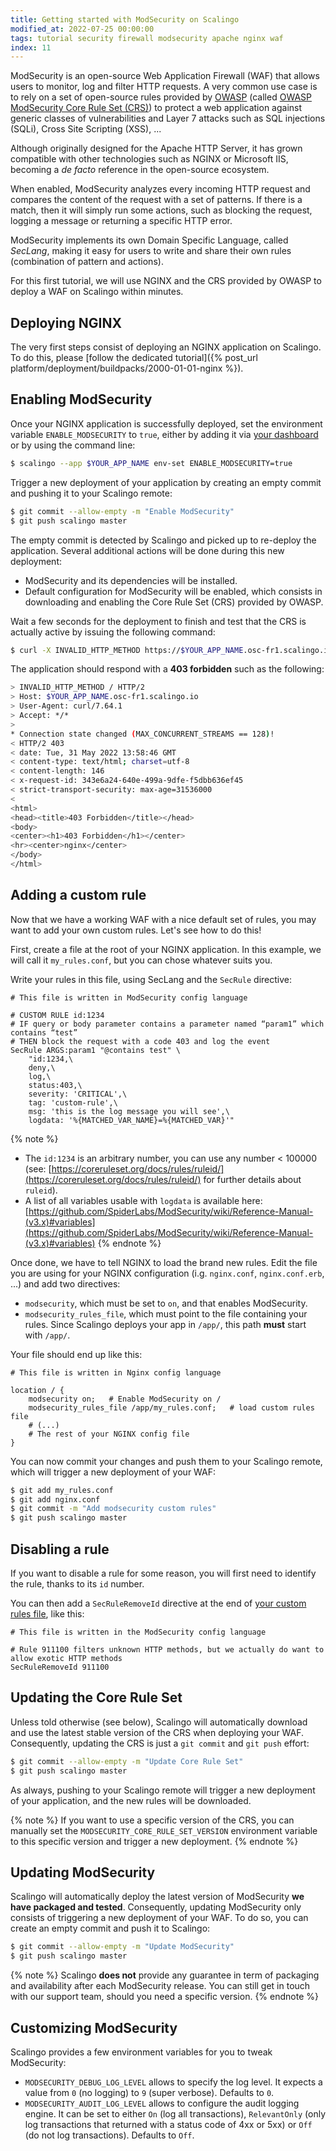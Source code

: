 ```yaml
---
title: Getting started with ModSecurity on Scalingo
modified_at: 2022-07-25 00:00:00
tags: tutorial security firewall modsecurity apache nginx waf
index: 11
---
```


ModSecurity is an open-source Web Application Firewall (WAF) that allows users
to monitor, log and filter HTTP requests. A very common use case is to rely on
a set of open-source rules provided by [OWASP](https://owasp.org/) (called
[OWASP ModSecurity Core Rule Set (CRS)](https://owasp.org/www-project-modsecurity-core-rule-set/))
to protect a web application against generic classes of vulnerabilities and
Layer 7 attacks such as SQL injections (SQLi), Cross Site Scripting (XSS), ...

Although originally designed for the Apache HTTP Server, it has grown
compatible with other technologies such as NGINX or Microsoft IIS, becoming a
*de facto* reference in the open-source ecosystem.

When enabled, ModSecurity analyzes every incoming HTTP request and compares
the content of the request with a set of patterns. If there is a match, then it
will simply run some actions, such as blocking the request, logging a message
or returning a specific HTTP error.

ModSecurity implements its own Domain Specific Language, called *SecLang*,
making it easy for users to write and share their own rules (combination of
pattern and actions).

For this first tutorial, we will use NGINX and the CRS provided by OWASP to
deploy a WAF on Scalingo within minutes.

## Deploying NGINX

The very first steps consist of deploying an NGINX application on Scalingo. To
do this, please [follow the dedicated tutorial]({% post_url platform/deployment/buildpacks/2000-01-01-nginx %}).

## Enabling ModSecurity

Once your NGINX application is successfully deployed, set the environment
variable `ENABLE_MODSECURITY` to `true`, either by adding it via
[your dashboard](https://dashboard.scalingo.com/) or by using the command line:

```bash
$ scalingo --app $YOUR_APP_NAME env-set ENABLE_MODSECURITY=true
```

Trigger a new deployment of your application by creating an empty commit and
pushing it to your Scalingo remote:

```bash
$ git commit --allow-empty -m "Enable ModSecurity"
$ git push scalingo master
```

The empty commit is detected by Scalingo and picked up to re-deploy the
application. Several additional actions will be done during this new
deployment:

- ModSecurity and its dependencies will be installed.
- Default configuration for ModSecurity will be enabled, which consists in
  downloading and enabling the Core Rule Set (CRS) provided by OWASP.

Wait a few seconds for the deployment to finish and test that the CRS is
actually active by issuing the following command:

```bash
$ curl -X INVALID_HTTP_METHOD https://$YOUR_APP_NAME.osc-fr1.scalingo.io -v
```

The application should respond with a **403 forbidden** such as the following:

```bash
> INVALID_HTTP_METHOD / HTTP/2
> Host: $YOUR_APP_NAME.osc-fr1.scalingo.io
> User-Agent: curl/7.64.1
> Accept: */*
>
* Connection state changed (MAX_CONCURRENT_STREAMS == 128)!
< HTTP/2 403
< date: Tue, 31 May 2022 13:58:46 GMT
< content-type: text/html; charset=utf-8
< content-length: 146
< x-request-id: 343e6a24-640e-499a-9dfe-f5dbb636ef45
< strict-transport-security: max-age=31536000
<
<html>
<head><title>403 Forbidden</title></head>
<body>
<center><h1>403 Forbidden</h1></center>
<hr><center>nginx</center>
</body>
</html>
```

## Adding a custom rule

Now that we have a working WAF with a nice default set of rules, you may want
to add your own custom rules. Let's see how to do this!

First, create a file at the root of your NGINX application. In this example, we will
call it `my_rules.conf`, but you can chose whatever suits you.

Write your rules in this file, using SecLang and the `SecRule` directive:

```
# This file is written in ModSecurity config language

# CUSTOM RULE id:1234
# IF query or body parameter contains a parameter named “param1” which contains “test”
# THEN block the request with a code 403 and log the event
SecRule ARGS:param1 "@contains test" \
    "id:1234,\
    deny,\
    log,\
    status:403,\
    severity: 'CRITICAL',\
    tag: 'custom-rule',\
    msg: 'this is the log message you will see',\
    logdata: '%{MATCHED_VAR_NAME}=%{MATCHED_VAR}'"
```

{% note %}
- The `id:1234` is an arbitrary number, you can use any number < 100000 (see:
[https://coreruleset.org/docs/rules/ruleid/](https://coreruleset.org/docs/rules/ruleid/) for further details about `ruleid`).
- A list of all variables usable with `logdata` is available here:
[https://github.com/SpiderLabs/ModSecurity/wiki/Reference-Manual-(v3.x)#variables](https://github.com/SpiderLabs/ModSecurity/wiki/Reference-Manual-(v3.x)#variables)
{% endnote %}

Once done, we have to tell NGINX to load the brand new rules. Edit the file
you are using for your NGINX configuration (i.g. `nginx.conf`,
`nginx.conf.erb`, ...) and add two directives:

- `modsecurity`, which must be set to `on`, and that enables ModSecurity.
- `modsecurity_rules_file`, which must point to the file containing your rules.
  Since Scalingo deploys your app in `/app/`, this path **must** start with
  `/app/`.

Your file should end up like this:

```
# This file is written in Nginx config language

location / {
    modsecurity on;   # Enable ModSecurity on /
    modsecurity_rules_file /app/my_rules.conf;   # load custom rules file
    # (...)
    # The rest of your NGINX config file
}
```

You can now commit your changes and push them to your Scalingo remote, which
will trigger a new deployment of your WAF:

```bash
$ git add my_rules.conf
$ git add nginx.conf
$ git commit -m "Add modsecurity custom rules"
$ git push scalingo master
```

## Disabling a rule

If you want to disable a rule for some reason, you will first need to identify
the rule, thanks to its `id` number.

You can then add a `SecRuleRemoveId` directive at the end of
[your custom rules file](#adding-a-custom-rule), like this:

```
# This file is written in the ModSecurity config language

# Rule 911100 filters unknown HTTP methods, but we actually do want to allow exotic HTTP methods
SecRuleRemoveId 911100
```

## Updating the Core Rule Set

Unless told otherwise (see below), Scalingo will automatically download and use
the latest stable version of the CRS when deploying your WAF. Consequently,
updating the CRS is just a `git commit` and `git push` effort:

```bash
$ git commit --allow-empty -m "Update Core Rule Set"
$ git push scalingo master
```

As always, pushing to your Scalingo remote will trigger a new deployment of your
application, and the new rules will be downloaded.

{% note %}
If you want to use a specific version of the CRS, you can manually set the
`MODSECURITY_CORE_RULE_SET_VERSION` environment variable to this specific
version and trigger a new deployment.
{% endnote %}

## Updating ModSecurity

Scalingo will automatically deploy the latest version of ModSecurity **we have
packaged and tested**. Consequently, updating ModSecurity only consists of
triggering a new deployment of your WAF. To do so, you can create an empty
commit and push it to Scalingo:

```bash
$ git commit --allow-empty -m "Update ModSecurity"
$ git push scalingo master
```

{% note %}
Scalingo **does not** provide any guarantee in term of packaging and
availability after each ModSecurity release. You can still get in touch with our
support team, should you need a specific version.
{% endnote %}

## Customizing ModSecurity

Scalingo provides a few environment variables for you to tweak ModSecurity:

- `MODSECURITY_DEBUG_LOG_LEVEL` allows to specify the log level. It expects a
  value from `0` (no logging) to `9` (super verbose).
  Defaults to `0`.
- `MODSECURITY_AUDIT_LOG_LEVEL` allows to configure the audit logging engine. It
  can be set to either `On` (log all transactions), `RelevantOnly` (only log
  transactions that returned with a status code of 4xx or 5xx) or `Off` (do not
  log transactions).
  Defaults to `Off`.


